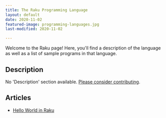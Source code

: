 ```yaml
---
title: The Raku Programming Language
layout: default
date: 2020-11-02
featured-image: programming-languages.jpg
last-modified: 2020-11-02

---
```


Welcome to the Raku page! Here, you'll find a description of the language as well as a list of sample programs in that language.

## Description

No 'Description' section available. [Please consider contributing](https://github.com/TheRenegadeCoder/sample-programs-website).

## Articles

- [Hello World in Raku](https://sampleprograms.io/projects/hello-world/raku)